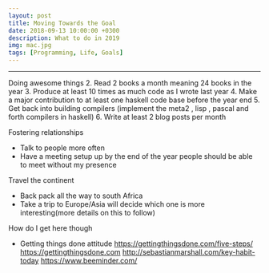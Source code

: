 ```yaml
---
layout: post
title: Moving Towards the Goal
date: 2018-09-13 10:00:00 +0300
description: What to do in 2019
img: mac.jpg
tags: [Programming, Life, Goals]
---
```


---
Doing awesome things
2. Read  2 books a month meaning 24 books in the year
3. Produce  at least 10 times as much code as I wrote last year
4. Make a major contribution to at least one haskell code base before the year end
5. Get back into building compilers (implement the meta2 , lisp , pascal and forth compilers in haskell)
6. Write at least 2 blog posts per month


Fostering relationships
- Talk to people more often
- Have a meeting setup up by the end of the year people should be able to meet without my presence

Travel the continent
- Back pack all the way to south Africa
- Take a trip to Europe/Asia will decide which one is more interesting(more details on this to follow)

<!--  Fairy tales are true not because they tell us monsters exist rather because they tell us they can be beaten-->
How do I get here though
- Getting things done attitude
https://gettingthingsdone.com/five-steps/
https://gettingthingsdone.com
http://sebastianmarshall.com/key-habit-today
https://www.beeminder.com/
